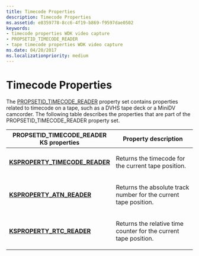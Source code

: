 ```yaml
---
title: Timecode Properties
description: Timecode Properties
ms.assetid: e8359778-8cc6-4f19-b869-f9597dae0502
keywords:
- timecode properties WDK video capture
- PROPSETID_TIMECODE_READER
- tape timecode properties WDK video capture
ms.date: 04/20/2017
ms.localizationpriority: medium
---
```


# Timecode Properties


The [PROPSETID\_TIMECODE\_READER](https://docs.microsoft.com/windows-hardware/drivers/stream/propsetid-timecode-reader) property set contains properties related to timecode on a tape, such as a DVHS tape deck or a MiniDV camcorder. The following table describes the properties that are part of the PROPSETID\_TIMECODE\_READER property set.

<table>
<colgroup>
<col width="50%" />
<col width="50%" />
</colgroup>
<thead>
<tr class="header">
<th>PROPSETID_TIMECODE_READER KS properties</th>
<th>Property description</th>
</tr>
</thead>
<tbody>
<tr class="odd">
<td><p><a href="https://docs.microsoft.com/windows-hardware/drivers/stream/ksproperty-timecode-reader" data-raw-source="[&lt;strong&gt;KSPROPERTY_TIMECODE_READER&lt;/strong&gt;](https://docs.microsoft.com/windows-hardware/drivers/stream/ksproperty-timecode-reader)"><strong>KSPROPERTY_TIMECODE_READER</strong></a></p></td>
<td><p>Returns the timecode for the current tape position.</p></td>
</tr>
<tr class="even">
<td><p><a href="https://docs.microsoft.com/windows-hardware/drivers/stream/ksproperty-atn-reader" data-raw-source="[&lt;strong&gt;KSPROPERTY_ATN_READER&lt;/strong&gt;](https://docs.microsoft.com/windows-hardware/drivers/stream/ksproperty-atn-reader)"><strong>KSPROPERTY_ATN_READER</strong></a></p></td>
<td><p>Returns the absolute track number for the current tape position.</p></td>
</tr>
<tr class="odd">
<td><p><a href="https://docs.microsoft.com/windows-hardware/drivers/stream/ksproperty-rtc-reader" data-raw-source="[&lt;strong&gt;KSPROPERTY_RTC_READER&lt;/strong&gt;](https://docs.microsoft.com/windows-hardware/drivers/stream/ksproperty-rtc-reader)"><strong>KSPROPERTY_RTC_READER</strong></a></p></td>
<td><p>Returns the relative time counter for the current tape position.</p></td>
</tr>
</tbody>
</table>

 

 

 




